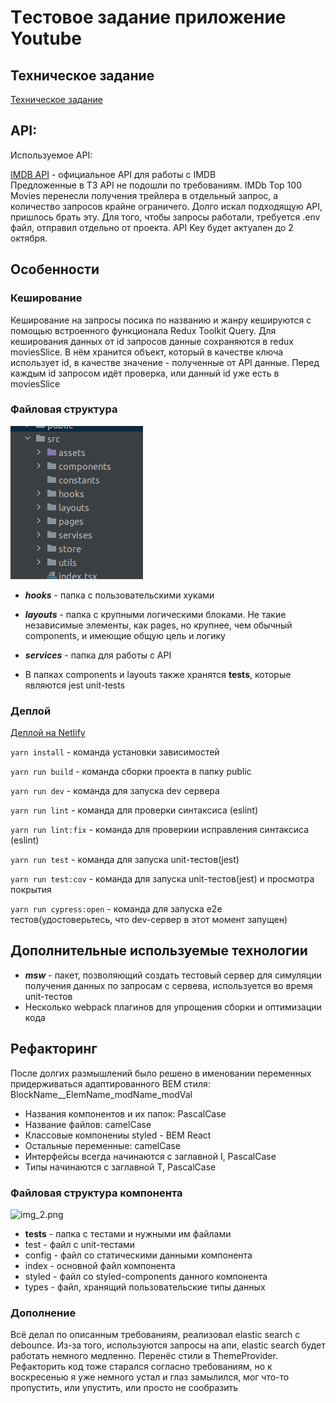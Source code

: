 # Tестовое задание приложение Youtube

## Техническое задание

[Техническое задание](https://github.com/foxnorth228/movies-searcher/blob/master/README_youtube.md)

## API:

Используемое API:

[IMDB API](https://imdb-api.com/) - официальное API для работы с IMDB   
Предложенные в ТЗ API не подошли по требованиям. IMDb Top 100 Movies перенесли получения трейлера в отдельный запрос, 
а количество запросов крайне ограничего. Долго искал подходящую API, пришлось брать эту. 
Для того, чтобы запросы работали, требуется .env файл, отправил отдельно от проекта. API Key будет актуален до 2 октября. 

## Особенности

### Кеширование

Кеширование на запросы посика по названию и жанру кешируются с помощью встроенного функционала Redux Toolkit Query.
Для кеширования данных от id запросов данные сохраняются в redux moviesSlice. В нём хранится объект,
который в качестве ключа использует id, в качестве значение - полученные от API данные.
Перед каждым id запросом идёт проверка, или данный id уже есть в moviesSlice

### Файловая структура

![img.png](img.png)

- ***hooks*** - папка с пользовательскими хуками

- ***layouts*** - папка с крупными логическими блоками. Не такие независимые элементы, как pages, но крупнее, чем обычный components, и имеющие общую цель и логику

- ***services*** - папка для работы с API

- В папках components и layouts также хранятся __tests__, которые являются jest unit-tests

### Деплой

[Деплой на Netlify](https://master--cosmic-melba-e0d448.netlify.app/)

```yarn install``` - команда установки зависимостей

```yarn run build``` - команда сборки проекта в папку public

```yarn run dev``` - команда для запуска dev сервера

```yarn run lint``` - команда для проверки синтаксиса (eslint)

```yarn run lint:fix``` - команда для проверкии исправления синтаксиса (eslint)

```yarn run test``` - команда для запуска unit-тестов(jest)

```yarn run test:cov``` - команда для запуска unit-тестов(jest) и просмотра покрытия

```yarn run cypress:open``` - команда для запуска e2e тестов(удостоверьтесь, что dev-сервер в этот момент запущен)

## Дополнительные используемые технологии

- ***msw*** - пакет, позволяющий создать тестовый сервер для симуляции получения данных по запросам с сервева, используется во время unit-тестов
- Несколько webpack плагинов для упрощения сборки и оптимизации кода

## Рефакторинг

После долгих размышлений было решено в именовании переменных придерживаться адаптированного BEM стиля: BlockName__ElemName_modName_modVal

- Названия компонентов и их папок: PascalCase
- Название файлов: camelCase
- Классовые компонениы styled - BEM React
- Остальные переменные: camelCase
- Интерфейсы всегда начинаются с заглавной I, PascalCase
- Типы начинаются с заглавной T, PascalCase

### Файловая структура компонента

![img_2.png](img_2.png)

- __tests__ - папка с тестами и нужными им файлами
- test - файл с unit-тестами
- config - файл со статическими данными компонента
- index - основной файл компонента
- styled - файл со styled-components данного компонента
- types - файл, хранящий пользовательские типы данных

### Дополнение

Всё делал по описанным требованиям, реализовал elastic search с debounce. Из-за того,
используются запросы на апи, elastic search будет работать немного медленно. Перенёс стили в
ThemeProvider. Рефакторить код тоже старался согласно требованиям, но к воскресенью 
я уже немного устал и глаз замылился, мог что-то пропустить, или упустить, или просто 
не сообразить
